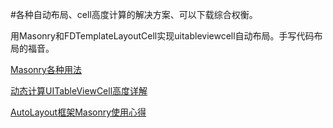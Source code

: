 #各种自动布局、cell高度计算的解决方案、可以下载综合权衡。

用Masonry和FDTemplateLayoutCell实现uitableviewcell自动布局。手写代码布局的福音。

[Masonry各种用法](https://github.com/ming1016/study/wiki/Masonry)

[动态计算UITableViewCell高度详解](http://www.cocoachina.com/industry/20140604/8668.html)

[AutoLayout框架Masonry使用心得](http://www.starming.com/index.php?v=index&view=81)


